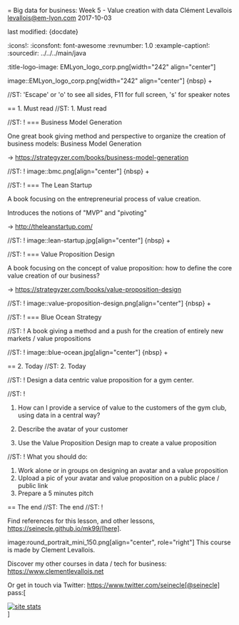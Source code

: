 = Big data for business: Week 5 - Value creation with data
Clément Levallois <levallois@em-lyon.com>
2017-10-03

last modified: {docdate}

:icons!:
:iconsfont:   font-awesome
:revnumber: 1.0
:example-caption!:
:sourcedir: ../../../main/java

:title-logo-image: EMLyon_logo_corp.png[width="242" align="center"]

image::EMLyon_logo_corp.png[width="242" align="center"]
{nbsp} +

//ST: 'Escape' or 'o' to see all sides, F11 for full screen, 's' for speaker notes


== 1. Must read
//ST: 1. Must read

//ST: !
=== Business Model Generation

One great book giving method and perspective to organize the creation of business models: Business Model Generation

-> https://strategyzer.com/books/business-model-generation

//ST: !
image::bmc.png[align="center"]
{nbsp} +

//ST: !
=== The Lean Startup

A book focusing on the entrepreneurial process of value creation.

Introduces the notions of "MVP" and "pivoting"

-> http://theleanstartup.com/

//ST: !
image::lean-startup.jpg[align="center"]
{nbsp} +

//ST: !
=== Value Proposition Design

A book focusing on the concept of value proposition: how to define the core value creation of our business?

-> https://strategyzer.com/books/value-proposition-design

//ST: !
image::value-proposition-design.png[align="center"]
{nbsp} +


//ST: !
=== Blue Ocean Strategy

//ST: !
A book giving a method and a push for the creation of entirely new markets / value propositions

//ST: !
image::blue-ocean.jpg[align="center"]
{nbsp} +

== 2. Today
//ST: 2. Today

//ST: !
Design a data centric value proposition for a gym center.

//ST: !
1. How can I provide a service of value to the customers of the gym club, using data in a central way?

2. Describe the avatar of your customer

3. Use the Value Proposition Design map to create a value proposition


//ST: !
What you should do:

1. Work alone or in groups on designing an avatar and a value proposition
2. Upload a pic of your avatar and value proposition on a public place / public link
3. Prepare a 5 minutes pitch


== The end
//ST: The end
//ST: !

Find references for this lesson, and other lessons, https://seinecle.github.io/mk99/[here].

image:round_portrait_mini_150.png[align="center", role="right"]
This course is made by Clement Levallois.

Discover my other courses in data / tech for business: https://www.clementlevallois.net

Or get in touch via Twitter: https://www.twitter.com/seinecle[@seinecle]
pass:[    <!-- Start of StatCounter Code for Default Guide -->
    <script type="text/javascript">
        var sc_project = 11411204;
        var sc_invisible = 1;
        var sc_security = "7b86ca26";
        var scJsHost = (("https:" == document.location.protocol) ?
            "https://secure." : "http://www.");
        document.write("<sc" + "ript type='text/javascript' src='" +
            scJsHost +
            "statcounter.com/counter/counter.js'></" + "script>");
    </script>
    <noscript><div class="statcounter"><a title="site stats"
    href="http://statcounter.com/" target="_blank"><img
    class="statcounter"
    src="//c.statcounter.com/11411204/0/7b86ca26/1/" alt="site
    stats"></a></div></noscript>
    <!-- End of StatCounter Code for Default Guide -->]
